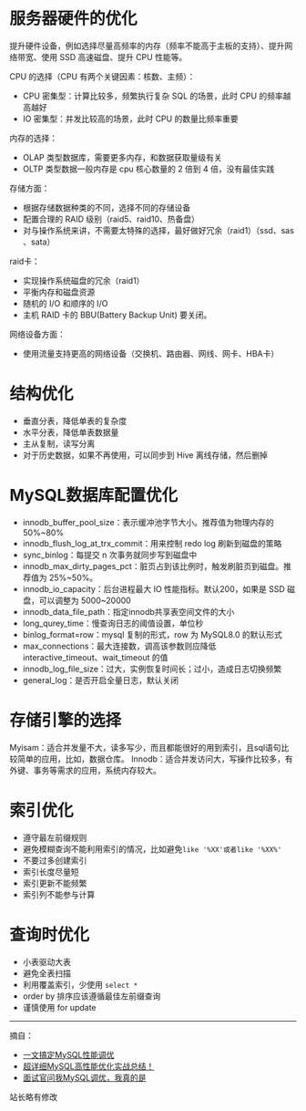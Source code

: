 # 服务器硬件的优化

提升硬件设备，例如选择尽量高频率的内存（频率不能高于主板的支持）、提升网络带宽、使用 SSD 高速磁盘、提升 CPU 性能等。

CPU 的选择（CPU 有两个关键因素：核数、主频）：
+ CPU 密集型：计算比较多，频繁执行复杂 SQL 的场景，此时 CPU 的频率越高越好
+ IO 密集型：并发比较高的场景，此时 CPU 的数量比频率重要

内存的选择：
+ OLAP 类型数据库，需要更多内存，和数据获取量级有关
+ OLTP 类型数据一般内存是 cpu 核心数量的 2 倍到 4 倍，没有最佳实践

存储方面：
+ 根据存储数据种类的不同，选择不同的存储设备
+ 配置合理的 RAID 级别（raid5、raid10、热备盘）
+ 对与操作系统来讲，不需要太特殊的选择，最好做好冗余（raid1）（ssd、sas 、sata）

raid卡：
+ 实现操作系统磁盘的冗余（raid1）
+ 平衡内存和磁盘资源
+ 随机的 I/O 和顺序的 I/O
+ 主机 RAID 卡的 BBU(Battery Backup Unit) 要关闭。

网络设备方面：
+ 使用流量支持更高的网络设备（交换机、路由器、网线、网卡、HBA卡）

# 结构优化

+ 垂直分表，降低单表的复杂度
+ 水平分表，降低单表数据量
+ 主从复制，读写分离
+ 对于历史数据，如果不再使用，可以同步到 Hive 离线存储，然后删掉

# MySQL数据库配置优化

+ innodb_buffer_pool_size：表示缓冲池字节大小。推荐值为物理内存的 50%~80%
+ innodb_flush_log_at_trx_commit：用来控制 redo log 刷新到磁盘的策略
+ sync_binlog：每提交 n 次事务就同步写到磁盘中
+ innodb_max_dirty_pages_pct：脏页占到该比例时，触发刷脏页到磁盘。推荐值为 25%~50%。
+ innodb_io_capacity：后台进程最大 IO 性能指标。默认200，如果是 SSD 磁盘，可以调整为 5000~20000
+ innodb_data_file_path：指定innodb共享表空间文件的大小
+ long_qurey_time：慢查询日志的阈值设置，单位秒
+ binlog_format=row：mysql 复制的形式，row 为 MySQL8.0 的默认形式
+ max_connections：最大连接数，调高该参数则应降低 interactive_timeout、wait_timeout 的值
+ innodb_log_file_size：过大，实例恢复时间长；过小，造成日志切换频繁
+ general_log：是否开启全量日志，默认关闭

# 存储引擎的选择

Myisam：适合并发量不大，读多写少，而且都能很好的用到索引，且sql语句比较简单的应用，比如，数据仓库。
Innodb：适合并发访问大，写操作比较多，有外键、事务等需求的应用，系统内存较大。

# 索引优化

+ 遵守最左前缀规则
+ 避免模糊查询不能利用索引的情况，比如避免`like '%XX'或者like '%XX%'`
+ 不要过多创建索引
+ 索引长度尽量短
+ 索引更新不能频繁
+ 索引列不能参与计算

# 查询时优化

+ 小表驱动大表
+ 避免全表扫描
+ 利用覆盖索引，少使用 `select *`
+ order by 排序应该遵循最佳左前缀查询
+ 谨慎使用 for update

------
摘自：
+ [一文搞定MySQL性能调优](https://cloud.tencent.com/developer/article/1807455)
+ [超详细MySQL高性能优化实战总结！](https://zhuanlan.zhihu.com/p/46647057)
+ [面试官问我MySQL调优，我真的是](https://www.cnblogs.com/Java3y/p/15396099.html)

站长略有修改